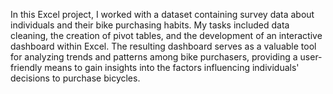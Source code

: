 In this Excel project, I worked with a dataset containing survey data about individuals and their bike purchasing habits. My tasks included data cleaning, the creation of pivot tables, and the development of an interactive dashboard within Excel. The resulting dashboard serves as a valuable tool for analyzing trends and patterns among bike purchasers, providing a user-friendly means to gain insights into the factors influencing individuals' decisions to purchase bicycles.
